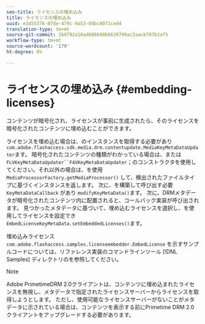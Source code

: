 ```yaml
---
seo-title: ライセンスの埋め込み
title: ライセンスの埋め込み
uuid: e3d55376-07de-479c-9a53-04bc8071ced4
translation-type: tm+mt
source-git-commit: 1b9792a10ad606b99b6639799ac2aacb707b2af5
workflow-type: tm+mt
source-wordcount: '179'
ht-degree: 0%

---
```



# ライセンスの埋め込み {#embedding-licenses}

コンテンツが暗号化され、ライセンスが事前に生成されたら、そのライセンスを暗号化されたコンテンツに埋め込むことができます。

ライセンスを埋め込む場合は、のインスタンスを取得する必要があり `com.adobe.flashaccess.sdk.media.drm.contentupdate.MediaKeyMetaDataUpdater`ます。 暗号化されたコンテンツの種類がわかっている場合は、または `FLVKeyMetaDataUpdater``F4VKeyMetaDataUpdater`；のコンストラクタを使用してください。それ以外の場合は、を使用 `MediaProcessorFactory.getMediaProcessor()` して、検出されたファイルタイプに基づくインスタンスを返します。 次に、を構築して呼び出す必要 `KeyMetaDataCallback` があり `modifyKeyMetaData()`ます。 次に、DRMメタデータが暗号化されたコンテンツ内に配置されると、コールバック実装が呼び出されます。 見つかったメタデータに基づいて、埋め込むライセンスを選択し、を使用してライセンスを設定でき `EmbedLicenseKeyMetaData.setEmbeddedLicenses()`ます。

埋め込みライセンス `com.adobe.flashaccess.samples.licenseembedder.EmbedLicense` を示すサンプルコードについては、リファレンス実装のコマンドラインツール [!DNL Samples] ディレクトリのを参照してください。

>[!NOTE]
>
>Adobe PrimetimeDRM 2.0クライアントは、コンテンツに埋め込まれたライセンスを無視し、メタデータで指定されたライセンスサーバーからライセンスを取得しようとします。 ただし、使用可能なライセンスサーバーがないことがメタデータに示されている場合は、コンテンツを表示する前にPrimetime DRM 2.0クライアントをアップグレードする必要があります。


